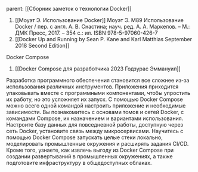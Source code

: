 parent: [[Сборник заметок о технологии Docker]]
1. [[Моуэт Э. Использование Docker]] Моуэт Э. М89 Использование Docker / пер. с англ. А. В. Снастина; науч. ред. А. А. Маркелов. – М.: ДМК Пресс, 2017. – 354 с.: ил. ISBN 978-5-97060-426-7
2. [[Docker Up and Running by Sean P. Kane and Karl Matthias September 2018 Second Edition]]

Docker Compose
1. [[Docker Compose для разработчика 2023 Годзурас Эммануил]]

Разработка программного обеспечения становится все сложнее из-за использования различных инструментов. Приложения приходится упаковывать вместе с программными компонентами, чтобы упростить их работу, но это усложняет их запуск. С помощью Docker Compose можно всего одной командой настроить приложение и необходимые зависимости. Вы познакомитесь с основами томов и сетей Docker, с командами Compose, их назначением и вариантами использования. Настроите базу данных для повседневной работы, доступную через сеть Docker, установите связь между микросервисами. Научитесь с помощью Docker Compose запускать целые стеки локально, моделировать промышленные окружения и расширять задания CI/CD. Кроме того, узнаете, как извлечь выгоду из Docker Compose при создании развертываний в промышленных окружениях, а также подготовите инфраструктуру в общедоступных облаках.

